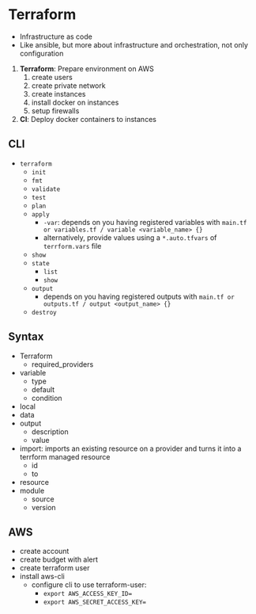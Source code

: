 # Terraform

-   Infrastructure as code
-   Like ansible, but more about infrastructure and orchestration, not only configuration

1. **Terraform**: Prepare environment on AWS
    1. create users
    2. create private network
    3. create instances
    4. install docker on instances
    5. setup firewalls
2. **CI**: Deploy docker containers to instances

## CLI

-   `terraform`
    -   `init`
    -   `fmt`
    -   `validate`
    -   `test`
    -   `plan`
    -   `apply`
        -   `-var`: depends on you having registered variables with `main.tf or variables.tf / variable <variable_name> {}`
        -   alternatively, provide values using a `*.auto.tfvars` of `terrform.vars` file
    -   `show`
    -   `state`
        -   `list`
        -   `show`
    -   `output`
        -   depends on you having registered outputs with `main.tf or outputs.tf / output <output_name> {}`
    -   `destroy`

## Syntax

-   Terraform
    -   required_providers
-   variable
    -   type
    -   default
    -   condition
-   local
-   data <from-source> <as-name>
-   output
    -   description
    -   value
-   import: imports an existing resource on a provider and turns it into a terrform managed resource
    -   id
    -   to
-   resource <type> <name>
-   module
    -   source
    -   version

## AWS

-   create account
-   create budget with alert
-   create terraform user
-   install aws-cli
    -   configure cli to use terraform-user:
        -   `export AWS_ACCESS_KEY_ID=`
        -   `export AWS_SECRET_ACCESS_KEY=`
